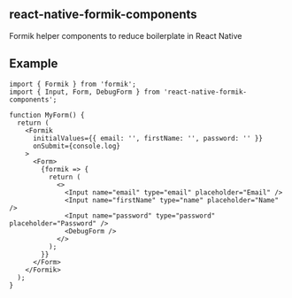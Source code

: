 ## react-native-formik-components

Formik helper components to reduce boilerplate in React Native

## Example

```tsx
import { Formik } from 'formik';
import { Input, Form, DebugForm } from 'react-native-formik-components';

function MyForm() {
  return (
    <Formik
      initialValues={{ email: '', firstName: '', password: '' }}
      onSubmit={console.log}
    >
      <Form>
        {formik => {
          return (
            <>
              <Input name="email" type="email" placeholder="Email" />
              <Input name="firstName" type="name" placeholder="Name" />
              <Input name="password" type="password" placeholder="Password" />
              <DebugForm />
            </>
          );
        }}
      </Form>
    </Formik>
  );
}
```
